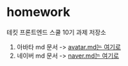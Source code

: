 # homework

테킷 프론트엔드 스쿨 10기 과제 저장소<br>

1. 아바타 md 문서 -> [avatar.md는 여기로](avatars/avatars.md)
2. 네이버 md 문서 -> [naver.md는 여기로](naver/naver.md)
